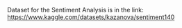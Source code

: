 Dataset for the Sentiment Analysis is in the link: https://www.kaggle.com/datasets/kazanova/sentiment140
